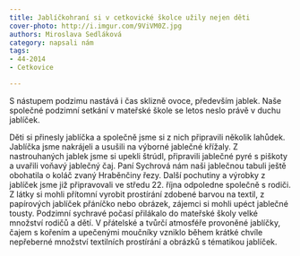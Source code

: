 ```yaml
---
title: Jablíčkohraní si v cetkovické školce užily nejen děti
cover-photo: http://i.imgur.com/9ViVM0Z.jpg
authors: Miroslava Sedláková
category: napsali nám
tags: 
- 44-2014
- Cetkovice

---
```

S nástupem podzimu nastává i čas sklizně ovoce, především jablek. Naše společné podzimní setkání v mateřské škole se letos neslo právě v duchu jablíček.

Děti si přinesly jablíčka a společně jsme si z nich připravili několik lahůdek. Jablíčka jsme nakrájeli a usušili na výborné jablečné křížaly. Z nastrouhaných jablek jsme si upekli  štrúdl, připravili jablečné pyré s piškoty a uvařili voňavý jablečný čaj. Paní Sychrová nám naši jablečnou tabuli ještě obohatila o koláč zvaný Hraběnčiny řezy. Další pochutiny a výrobky z jablíček jsme již připravovali ve středu 22. října odpoledne společně s rodiči. Z látky si mohli přítomní vyrobit prostírání zdobené barvou na textil, z papírových jablíček přáníčko nebo obrázek, zájemci si mohli upéct jablečné tousty. Podzimní sychravé počasí přilákalo do mateřské školy velké množství rodičů a dětí. V přátelské a tvůrčí atmosféře provoněné jablíčky, čajem s kořením a upečenými moučníky vzniklo během krátké chvíle nepřeberné množství textilních prostírání a obrázků s tématikou jablíček.
